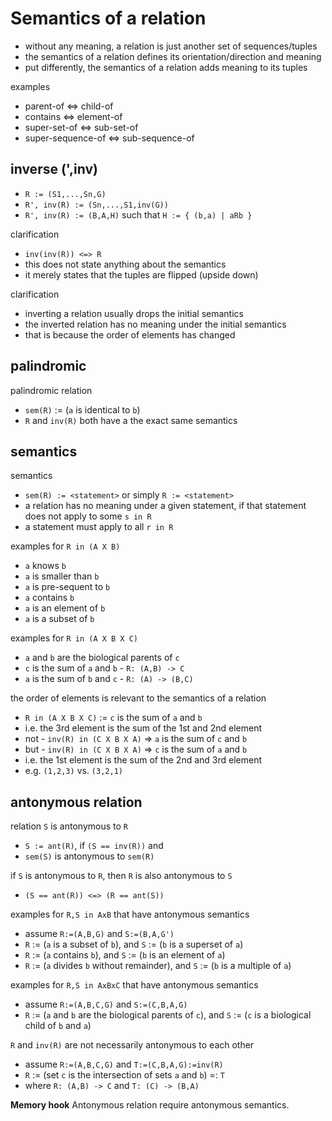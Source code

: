 
<!-- ======================================================================= -->
# Semantics of a relation

* without any meaning, a relation is just another set of sequences/tuples
* the semantics of a relation defines its orientation/direction and meaning
* put differently, the semantics of a relation adds meaning to its tuples

examples

* parent-of <=> child-of
* contains <=> element-of
* super-set-of <=> sub-set-of
* super-sequence-of <=> sub-sequence-of

<!-- ======================================================================= -->
## inverse (',inv)

* `R := (S1,...,Sn,G)`
* `R', inv(R) := (Sn,...,S1,inv(G))`
* `R', inv(R) := (B,A,H)` such that `H := { (b,a) | aRb }`

clarification

* `inv(inv(R)) <=> R`
* this does not state anything about the semantics
* it merely states that the tuples are flipped (upside down)

clarification

* inverting a relation usually drops the initial semantics
* the inverted relation has no meaning under the initial semantics
* that is because the order of elements has changed

<!-- ======================================================================= -->
## palindromic

palindromic relation

* `sem(R)` := (`a` is identical to `b`)
* `R` and `inv(R)` both have a the exact same semantics

<!-- ======================================================================= -->
## semantics

semantics

* `sem(R) := <statement>` or simply `R := <statement>`
* a relation has no meaning under a given statement,
  if that statement does not apply to some `s in R`
* a statement must apply to all `r in R`

examples for `R in (A X B)`

* `a` knows `b`
* `a` is smaller than `b`
* `a` is pre-sequent to `b`
* `a` contains `b`
* `a` is an element of `b`
* `a` is a subset of `b`

examples for `R in (A X B X C)`

* `a` and `b` are the biological parents of `c`
* `c` is the sum of `a` and `b` - `R: (A,B) -> C` 
* `a` is the sum of `b` and `c` - `R: (A) -> (B,C)`

the order of elements is relevant to the semantics of a relation

* `R in (A X B X C)` := `c` is the sum of `a` and `b`
* i.e. the 3rd element is the sum of the 1st and 2nd element
* not - `inv(R) in (C X B X A)` => `a` is the sum of `c` and `b`
* but - `inv(R) in (C X B X A)` => `c` is the sum of `a` and `b`
* i.e. the 1st element is the sum of the 2nd and 3rd element
* e.g. `(1,2,3)` vs. `(3,2,1)`

<!-- ======================================================================= -->
## antonymous relation

relation `S` is antonymous to `R`

* `S := ant(R)`, if `(S == inv(R))` and
* `sem(S)` is antonymous to `sem(R)`

if `S` is antonymous to `R`, then `R` is also antonymous to `S`

* `(S == ant(R)) <=> (R == ant(S))`

examples for `R,S in AxB` that have antonymous semantics

* assume `R:=(A,B,G)` and `S:=(B,A,G')`
* `R` := (`a` is a subset of `b`), and
  `S` := (`b` is a superset of `a`)
* `R` := (`a` contains `b`), and
  `S` := (`b` is an element of `a`)
* `R` := (`a` divides `b` without remainder), and
  `S` := (`b` is a multiple of `a`)

examples for `R,S in AxBxC` that have antonymous semantics

* assume `R:=(A,B,C,G)` and `S:=(C,B,A,G)`
* `R` := (`a` and `b` are the biological parents of `c`), and
  `S` := (`c` is a biological child of `b` and `a`)

`R` and `inv(R)` are not necessarily antonymous to each other

* assume `R:=(A,B,C,G)` and `T:=(C,B,A,G):=inv(R)`
* `R` := (set `c` is the intersection of sets `a` and `b`) =: `T`
* where `R: (A,B) -> C` and `T: (C) -> (B,A)`

**Memory hook**
Antonymous relation require antonymous semantics.
